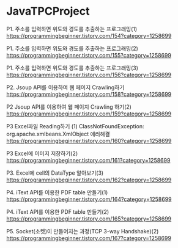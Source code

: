 # JavaTPCProject

P1. 주소를 입력하면 위도와 경도를 추출하는 프로그래밍(1)<br>
https://programmingbeginner.tistory.com/154?category=1258699

P1. 주소를 입력하면 위도와 경도를 추출하는 프로그래밍(2)<br>
https://programmingbeginner.tistory.com/155?category=1258699

P1. 주소를 입력하면 위도와 경도를 추출하는 프로그래밍(3)<br>
https://programmingbeginner.tistory.com/156?category=1258699

P2. Jsoup API를 이용하여 웹 페이지 Crawling하기<br>
https://programmingbeginner.tistory.com/158?category=1258699

P2 Jsoup API를 이용하여 웹 페이지 Crawling 하기(2)<br>
https://programmingbeginner.tistory.com/159?category=1258699

P3 Excel파일 Reading하기 (1) ClassNotFoundException: org.apache.xmlbeans.XmlObject 에러해결<br>
https://programmingbeginner.tistory.com/160?category=1258699

P3 Excel에 이미지 저장하기(2)<br>
https://programmingbeginner.tistory.com/161?category=1258699

P3. Excel에 cell의 DataType 알아보기(3)
https://programmingbeginner.tistory.com/162?category=1258699

P4. iText API를 이용한 PDF table 만들기(1)
https://programmingbeginner.tistory.com/164?category=1258699

P4. iText API를 이용한 PDF table 만들기(2)
https://programmingbeginner.tistory.com/165?category=1258699

P5. Socket(소켓)이 만들어지는 과정(TCP 3-way Handshake)(2)
https://programmingbeginner.tistory.com/167?category=1258699

